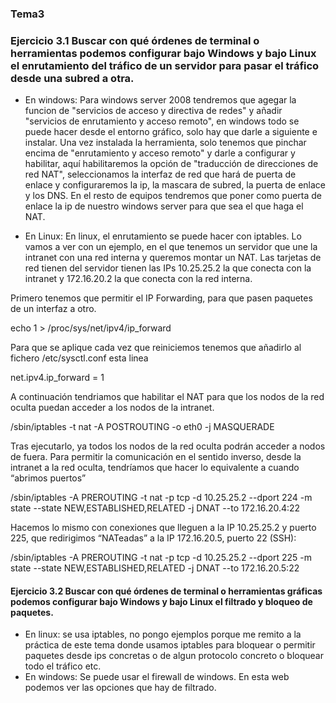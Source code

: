 ### Tema3
### Ejercicio 3.1 Buscar con qué órdenes de terminal o herramientas podemos configurar bajo Windows y bajo Linux el enrutamiento del tráfico de un servidor para pasar el tráfico desde una subred a otra.

* En windows: Para windows server 2008 tendremos que agegar la funcion de "servicios de acceso y directiva de redes" y añadir "servicios de enrutamiento y acceso remoto", en windows todo se puede hacer desde el entorno gráfico, solo hay que darle a siguiente e instalar. Una vez instalada la herramienta, solo tenemos que pinchar encima de "enrutamiento y acceso remoto" y darle a configurar y habilitar, aquí habilitaremos la opción de "traducción de direcciones de red NAT", seleccionamos la interfaz de red que hará de puerta de enlace y configuraremos la ip, la mascara de subred, la puerta de enlace y los DNS. En el resto de equipos tendremos que poner como puerta de enlace la ip de nuestro windows server para que sea el que haga el NAT.
    
* En Linux: En linux, el enrutamiento se puede hacer con iptables. Lo vamos a ver con un ejemplo, en el que tenemos un servidor que une la intranet con una red interna y queremos montar un NAT. Las tarjetas de red tienen del servidor tienen las IPs 10.25.25.2 la que conecta con la intranet y 172.16.20.2 la que conecta con la red interna.

Primero tenemos que permitir el IP Forwarding, para que pasen paquetes de un interfaz a otro.

echo 1 > /proc/sys/net/ipv4/ip_forward

Para que se aplique cada vez que reiniciemos tenemos que añadirlo al fichero /etc/sysctl.conf esta linea

net.ipv4.ip_forward = 1

A continuación tendriamos que habilitar el NAT para que los nodos de la red oculta puedan acceder a los nodos de la intranet.

/sbin/iptables -t nat -A POSTROUTING -o eth0 -j MASQUERADE

Tras ejecutarlo, ya todos los nodos de la red oculta podrán acceder a nodos de fuera. Para permitir la comunicación en el sentido inverso, desde la intranet a la red oculta, tendríamos que hacer lo equivalente a cuando “abrimos puertos”

/sbin/iptables -A PREROUTING -t nat -p tcp -d 10.25.25.2 --dport 224 -m state --state NEW,ESTABLISHED,RELATED -j DNAT --to 172.16.20.4:22

Hacemos lo mismo con conexiones que lleguen a la IP 10.25.25.2 y puerto 225, que redirigimos “NATeadas” a la IP 172.16.20.5, puerto 22 (SSH):

/sbin/iptables -A PREROUTING -t nat -p tcp -d 10.25.25.2 --dport 225 -m state --state NEW,ESTABLISHED,RELATED -j DNAT --to 172.16.20.5:22

#### Ejercicio 3.2 Buscar con qué órdenes de terminal o herramientas gráficas podemos configurar bajo Windows y bajo Linux el filtrado y bloqueo de paquetes.

* En linux: se usa iptables, no pongo ejemplos porque me remito a la práctica de este tema donde usamos iptables para bloquear o permitir paquetes desde ips concretas o de algun protocolo concreto o bloquear todo el tráfico etc.
* En windows: Se puede usar el firewall de windows. En esta web podemos ver las opciones que hay de filtrado.


